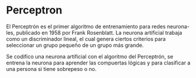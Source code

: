 # Perceptron

El Perceptrón es el primer algoritmo de entrenamiento para redes neurona- les, publicado en 1958 por Frank Rosenblatt. La neurona artificial trabaja como un discriminador lineal, el cual genera ciertos criterios para seleccionar un grupo pequeño de un grupo más grande.

Se codifico una neurona artificial con el algoritmo del Perceptrón, se entrena la neurona para aprender las compuertas lógicas y para clasificar a una persona si tiene sobrepeso o no.
